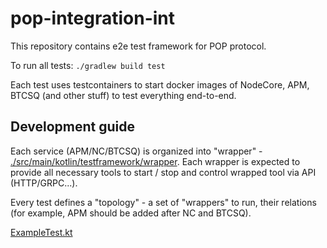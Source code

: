# pop-integration-int

This repository contains e2e test framework for POP protocol.

To run all tests: `./gradlew build test`

Each test uses testcontainers to start docker images of NodeCore, APM, BTCSQ (and other stuff) to test everything end-to-end.

## Development guide

Each service (APM/NC/BTCSQ) is organized into "wrapper" - [./src/main/kotlin/testframework/wrapper](./src/main/kotlin/testframework/wrapper). 
Each wrapper is expected to provide all necessary tools to start / stop and control wrapped tool via API (HTTP/GRPC...).

Every test defines a "topology" - a set of "wrappers" to run, their relations (for example, APM should be added after NC and BTCSQ).

[ExampleTest.kt](./src/test/kotlin/functional/ExampleTest.kt)